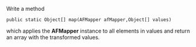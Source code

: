 Write a method

`public static Object[] map(AFMapper afMapper,Object[] values)`

which applies the **AFMapper** instance to all elements in values and return an array with the transformed values.  

